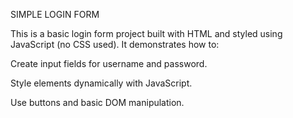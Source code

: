 SIMPLE LOGIN FORM

This is a basic login form project built with HTML and styled using JavaScript (no CSS used).
It demonstrates how to:

Create input fields for username and password.

Style elements dynamically with JavaScript.

Use buttons and basic DOM manipulation.
